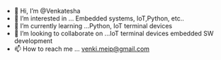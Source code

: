 - 👋 Hi, I’m @Venkatesha  
- 👀 I’m interested in ... Embedded systems, IoT,Python, etc..
- 🌱 I’m currently learning ...Python, IoT terminal devices
- 💞️ I’m looking to collaborate on ...IoT terminal devices embedded SW development
- 📫 How to reach me ... venki.meip@gmail.com

<!---
venkimeip/venkimeip is a ✨ special ✨ repository because its `README.md` (this file) appears on your GitHub profile.
You can click the Preview link to take a look at your changes.
--->
